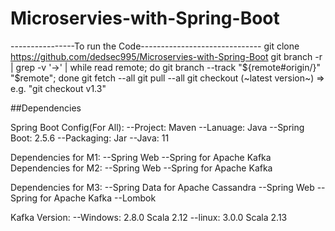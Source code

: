 # Microservies-with-Spring-Boot
----------------To run the Code------------------------------
git clone https://github.com/dedsec995/Microservies-with-Spring-Boot
git branch -r | grep -v '\->' | while read remote; do git branch --track "${​​​​​​​​​​​​​remote#origin/}​​​​​​​​​​​​​​​​​​​​" "$remote"; done
git fetch --all
git pull --all
git checkout (~latest version~) => e.g. "git checkout v1.3"

##Dependencies

Spring Boot Config(For All):
  --Project: Maven
  --Lanuage: Java
  --Spring Boot: 2.5.6
  --Packaging: Jar
  --Java: 11
  
Dependencies for M1:
  --Spring Web
  --Spring for Apache Kafka
Dependencies for M2:
  --Spring Web
  --Spring for Apache Kafka

Dependencies for M3:
  --Spring Data for Apache Cassandra
  --Spring Web
  --Spring for Apache Kafka
  --Lombok

Kafka Version:
  --Windows: 2.8.0 Scala 2.12
  --linux: 3.0.0 Scala 2.13
